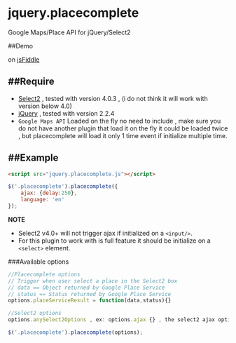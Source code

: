 # jquery.placecomplete
Google Maps/Place API for jQuery/Select2

##Demo

on [jsFiddle](https://jsfiddle.net/sebastienhawkins/b1ws2h07/)

##Require
-------

* [Select2](https://select2.github.io/) , tested with version 4.0.3 , (i do not think it will work with version below 4.0)
* [jQuery](https://jquery.com/) , tested with version 2.2.4
* `Google Maps API` Loaded on the fly no need to include , make sure you do not have another plugin that load it on the fly it could be loaded twice , but placecomplete will load it only 1 time event if initialize multiple time.

##Example
-------

```html
<script src="jquery.placecomplete.js"></script>
```

```javascript
$('.placecomplete').placecomplete({
    ajax: {delay:250},
    language: 'en'
});
```
**NOTE**
- Select2 v4.0+ will not trigger ajax if initialized on a `<input/>`.
- For this plugin to work with is full feature it should be initialize on a `<select>` element.

###Available options

``` javascript
//Placecomplete options
// Trigger when user select a place in the Select2 box
// data == Object returned by Google Place Service
// status == Status returned by Google Place Service
options.placeServiceResult = function(data,status){}

//Select2 options
options.anySelect2Options , ex: options.ajax {} , the select2 ajax options

$('.placecomplete').placecomplete(options);
```
